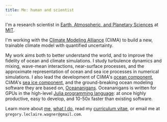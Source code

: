```yaml
---
title: Me: human and scientist
---
```


I'm a research scientist in 
[Earth, Atmospheric, and Planetary Sciences] at [MIT].

I'm working with the [Climate Modeling Alliance] (CliMA) to build a
new, trainable climate model with quantified uncertainty.

My work aims both to better understand the world, and to improve the fidelity of ocean and climate simulations.
I study turbulence dynamics and mixing, wave-mean interactions, near-surface processes, and the approximate representation of ocean and sea ice processes in numerical simulations.
I also lead the development of CliMA's [ocean component](ClimaOcean), CliMA's [sea ice component](ClimaSeaIce),
and the ground-breaking ocean modeling software they are based on, [Oceananigans].
Oceananigans is written for GPUs in the high-level [Julia programming language](https://julialang.org/): at once highly productive, easy to develop, and 10-50x faster than existing software.

Learn more about [me], [what I do], read my [curriculum vitae],
or email me at `gregory.leclaire.wagner@gmail.com`.

[Oceananigans]: https://github.com/CliMA/Oceananigans.jl
[ClimaSeaIce]: https://github.com/CliMA/ClimaSeaIce.jl
[ClimaOcean]: https://github.com/CliMA/ClimaOcean.jl
[Earth, Atmospheric, and Planetary Sciences]: https://eapsweb.mit.edu
[Climate Modeling Alliance]: https://clima.caltech.edu
[curriculum vitae]: https://glwagner.github.io/assets/pdf/glw-curriculum-vitae.pdf
[me]: https://glwagner.github.io/about/
[what I do]: https://glwagner.github.io/projects/
[MIT]: http://www.mit.edu
